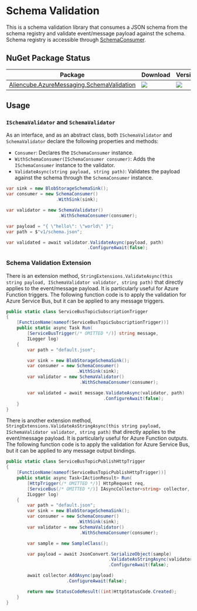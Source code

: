 # Schema Validation #

This is a schema validation library that consumes a JSON schema from the schema registry and validate event/message payload against the schema. Schema registry is accessible through [SchemaConsumer](./schema-registry.md#schemaconsumer).


## NuGet Package Status ##

| Package | Download | Version|
|---|---|---|
| [Aliencube.AzureMessaging.SchemaValidation](https://www.nuget.org/packages/Aliencube.AzureMessaging.SchemaValidation/) | [![](https://img.shields.io/nuget/dt/Aliencube.AzureMessaging.SchemaValidation.svg)](https://www.nuget.org/packages/Aliencube.AzureMessaging.SchemaValidation/) | [![](https://img.shields.io/nuget/v/Aliencube.AzureMessaging.SchemaValidation.svg)](https://www.nuget.org/packages/Aliencube.AzureMessaging.SchemaValidation/) |


## Usage ##

### `ISchemaValidator` and `SchemaValidator` ###

As an interface, and as an abstract class, both `ISchemaValidator` and `SchemaValidator` declare the following properties and methods:

* `Consumer`: Declares the `ISchemaConsumer` instance.
* `WithSchemaConsumer(ISchemaConsumer consumer)`: Adds the `ISchemaConsumer` instance to the validator.
* `ValidateAsync(string payload, string path)`: Validates the payload against the schema through the `SchemaConsumer` instance.

```csharp
var sink = new BlobStorageSchemaSink();
var consumer = new SchemaConsumer()
                   .WithSink(sink);

var validator = new SchemaValidator()
                    .WithSchemaConsumer(consumer);

var payload = "{ \"hello\": \"world\" }";
var path = $"v1/schema.json";

var validated = await validator.ValidateAsync(payload, path)
                               .ConfigureAwait(false);
```


### Schema Validation Extension ###

There is an extension method, `StringExtensions.ValidateAsync(this string payload, ISchemaValidator validator, string path)` that directly applies to the event/message payload. It is particularly useful for Azure Function triggers. The following function code is to apply the validation for Azure Service Bus, but it can be applied to any message triggers.

```csharp
public static class ServiceBusTopicSubscriptionTrigger
{
    [FunctionName(nameof(ServiceBusTopicSubscriptionTrigger))]
    public static async Task Run(
        [ServiceBusTrigger(/* OMITTED */)] string message,
        ILogger log)
    {
        var path = "default.json";

        var sink = new BlobStorageSchemaSink();
        var consumer = new SchemaConsumer()
                           .WithSink(sink);
        var validator = new SchemaValidator()
                            .WithSchemaConsumer(consumer);

        var validated = await message.ValidateAsync(validator, path)
                                     .ConfigureAwait(false);
    }
}
```

There is another extension method, `StringExtensions.ValidateAsStringAsync(this string payload, ISchemaValidator validator, string path)` that directly applies to the event/message payload. It is particularly useful for Azure Function outputs. The following function code is to apply the validation for Azure Service Bus, but it can be applied to any message output bindings.

```csharp
public static class ServiceBusTopicPublishHttpTrigger
{
    [FunctionName(nameof(ServiceBusTopicPublishHttpTrigger))]
    public static async Task<IActionResult> Run(
        [HttpTrigger(/* OMITTED */)] HttpRequest req,
        [ServiceBus(/* OMITTED */)] IAsyncCollector<string> collector,
        ILogger log)
    {
        var path = "default.json";
        var sink = new BlobStorageSchemaSink();
        var consumer = new SchemaConsumer()
                           .WithSink(sink);
        var validator = new SchemaValidator()
                            .WithSchemaConsumer(consumer);

        var sample = new SampleClass();

        var payload = await JsonConvert.SerializeObject(sample)
                                       .ValidateAsStringAsync(validator, path)
                                       .ConfigureAwait(false);

        await collector.AddAsync(payload)
                       .ConfigureAwait(false);

        return new StatusCodeResult((int)HttpStatusCode.Created);
    }
}
```

